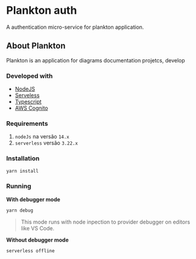 # Plankton auth

A authentication micro-service for plankton application.

## About Plankton

Plankton is an application for diagrams documentation projetcs, develop 


### Developed with

- [NodeJS](https://nodejs.org/)
- [Serveless](https://serverless.com/)
- [Typescript](https://www.typescriptlang.org/)
- [AWS Cognito](https://aws.amazon.com/pt/cognito/)


### Requirements

1. `nodeJs` na versão `14.x`
2. `serverless` versão `3.22.x`

### Installation

```bash
yarn install
```

### Running

**With debugger mode**

```bash
yarn debug
```

> This mode runs with node inpection to provider debugger on editors like VS Code.

**Without debugger mode**

```bash
serverless offline
```